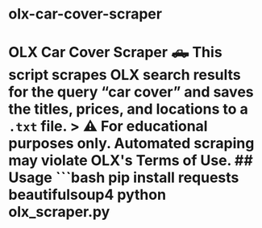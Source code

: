 # olx-car-cover-scraper
# OLX Car Cover Scraper 🛻  This script scrapes OLX search results for the query “car cover” and saves the titles, prices, and locations to a `.txt` file.  > ⚠️ **For educational purposes only.** Automated scraping may violate OLX's Terms of Use.  ## Usage  ```bash pip install requests beautifulsoup4 python olx_scraper.py
